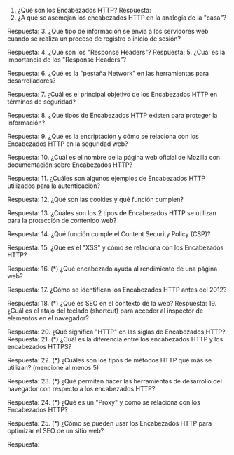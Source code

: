 1. ¿Qué son los Encabezados HTTP? 
Respuesta:
2. ¿A qué se asemejan los encabezados HTTP en la analogía de la "casa"? 

Respuesta:
3. ¿Qué tipo de información se envía a los servidores web cuando se realiza un proceso de registro o inicio de sesión? 

Respuesta:
4. ¿Qué son los "Response Headers"? 
Respuesta:
5. ¿Cuál es la importancia de los "Response Headers"? 

Respuesta:
6. ¿Qué es la "pestaña Network" en las herramientas para desarrolladores?

Respuesta:
7. ¿Cuál es el principal objetivo de los Encabezados HTTP en términos de seguridad?

Respuesta:
8. ¿Qué tipos de Encabezados HTTP existen para proteger la información? 

Respuesta:
9. ¿Qué es la encriptación y cómo se relaciona con los Encabezados HTTP en la seguridad web? 

Respuesta:
10. ¿Cuál es el nombre de la página web oficial de Mozilla con documentación sobre Encabezados HTTP? 

Respuesta:
11. ¿Cuáles son algunos ejemplos de Encabezados HTTP utilizados para la autenticación? 

Respuesta:
12. ¿Qué son las cookies y qué función cumplen? 

Respuesta:
13. ¿Cuáles son los 2 tipos de Encabezados HTTP se utilizan para la protección de contenido web? 

Respuesta:
14. ¿Qué función cumple el Content Security Policy (CSP)? 

Respuesta:
15. ¿Qué es el "XSS" y cómo se relaciona con los Encabezados HTTP? 

Respuesta:
16. (*) ¿Qué encabezado ayuda al rendimiento de una página web? 

Respuesta:
17. ¿Cómo se identifican los Encabezados HTTP antes del 2012? 

Respuesta:
18. (*) ¿Qué es SEO en el contexto de la web? 
Respuesta:
19. ¿Cuál es el atajo del teclado (shortcut) para acceder al inspector de elementos en el navegador?

Respuesta:
20. ¿Qué significa "HTTP" en las siglas de Encabezados HTTP?
Respuesta:
21. (*) ¿Cuál es la diferencia entre los encabezados HTTP y los encabezados HTTPS? 

Respuesta:
22. (*) ¿Cuáles son los tipos de métodos HTTP qué más se utilizan? (mencione al menos 5) 

Respuesta:
23. (*) ¿Qué permiten hacer las herramientas de desarrollo del navegador con respecto a los encabezados HTTP? 

Respuesta:
24. (*) ¿Qué es un "Proxy" y cómo se relaciona con los Encabezados HTTP? 

Respuesta:
25. (*) ¿Cómo se pueden usar los Encabezados HTTP para optimizar el SEO de un sitio web? 

Respuesta:
